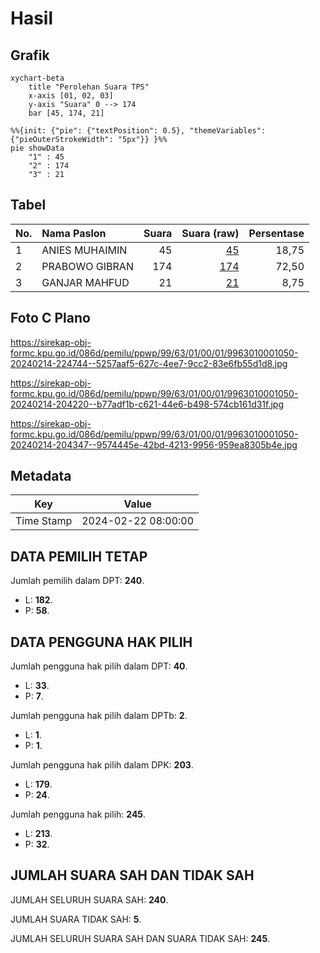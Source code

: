 # Hasil

## Grafik

```mermaid
xychart-beta
    title "Perolehan Suara TPS"
    x-axis [01, 02, 03]
    y-axis "Suara" 0 --> 174
    bar [45, 174, 21]
```

```mermaid
%%{init: {"pie": {"textPosition": 0.5}, "themeVariables": {"pieOuterStrokeWidth": "5px"}} }%%
pie showData
    "1" : 45
    "2" : 174
    "3" : 21
```

## Tabel

| No. | Nama Paslon    | Suara | Suara (raw) | Persentase |
|:--- |:-------------- | -----:| -----------:| ----------:|
| 1   | ANIES MUHAIMIN | 45    | [45][p-1]   | 18,75      |
| 2   | PRABOWO GIBRAN | 174   | [174][p-2]  | 72,50      |
| 3   | GANJAR MAHFUD  | 21    | [21][p-3]   | 8,75       |


[p-1]: https://github.com/gigit-pemilu/pemilu-2024-99-luar-negeri/blob/main/pilpres/hitung-suara/sub/99-luar-negeri/sub/63-kuching-malaysia/sub/01-kuching-malaysia/sub/0001-kuching-malaysia/sub/050-ksk-045/sub/paslon-1.txt
[p-2]: https://github.com/gigit-pemilu/pemilu-2024-99-luar-negeri/blob/main/pilpres/hitung-suara/sub/99-luar-negeri/sub/63-kuching-malaysia/sub/01-kuching-malaysia/sub/0001-kuching-malaysia/sub/050-ksk-045/sub/paslon-2.txt
[p-3]: https://github.com/gigit-pemilu/pemilu-2024-99-luar-negeri/blob/main/pilpres/hitung-suara/sub/99-luar-negeri/sub/63-kuching-malaysia/sub/01-kuching-malaysia/sub/0001-kuching-malaysia/sub/050-ksk-045/sub/paslon-3.txt

## Foto C Plano

https://sirekap-obj-formc.kpu.go.id/086d/pemilu/ppwp/99/63/01/00/01/9963010001050-20240214-224744--5257aaf5-627c-4ee7-9cc2-83e6fb55d1d8.jpg

https://sirekap-obj-formc.kpu.go.id/086d/pemilu/ppwp/99/63/01/00/01/9963010001050-20240214-204220--b77adf1b-c621-44e6-b498-574cb161d31f.jpg

https://sirekap-obj-formc.kpu.go.id/086d/pemilu/ppwp/99/63/01/00/01/9963010001050-20240214-204347--9574445e-42bd-4213-9956-959ea8305b4e.jpg


## Metadata

| Key        | Value               |
| ---------- | ------------------- |
| Time Stamp | 2024-02-22 08:00:00 |


## DATA PEMILIH TETAP

Jumlah pemilih dalam DPT: **240**.
 * L: **182**.
 * P: **58**.

## DATA PENGGUNA HAK PILIH

Jumlah pengguna hak pilih dalam DPT: **40**.
 * L: **33**.
 * P: **7**.

Jumlah pengguna hak pilih dalam DPTb: **2**.
 * L: **1**.
 * P: **1**.

Jumlah pengguna hak pilih dalam DPK: **203**.
 * L: **179**.
 * P: **24**.

Jumlah pengguna hak pilih: **245**.
 * L: **213**.
 * P: **32**.

## JUMLAH SUARA SAH DAN TIDAK SAH

JUMLAH SELURUH SUARA SAH: **240**.

JUMLAH SUARA TIDAK SAH: **5**.

JUMLAH SELURUH SUARA SAH DAN SUARA TIDAK SAH: **245**.


